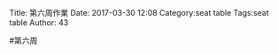 Title: 第六周作業
Date: 2017-03-30 12:08
Category:seat table
Tags:seat table
Author: 43



<!-- PELICAN_END_SUMMARY -->

#第六周




